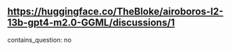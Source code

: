 ## https://huggingface.co/TheBloke/airoboros-l2-13b-gpt4-m2.0-GGML/discussions/1

contains_question: no